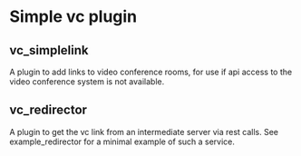 Simple vc plugin
================

vc_simplelink
-------------

A plugin to add links to video conference rooms, for use if api access to 
the video conference system is not available.

vc_redirector
-------------

A plugin to get the vc link from an intermediate server via rest calls.
See example_redirector for a minimal example of such a service.
